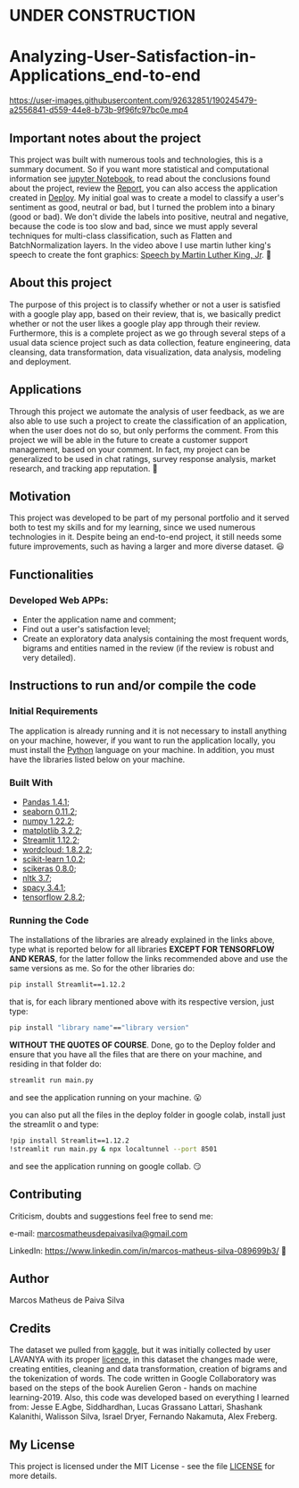 # UNDER CONSTRUCTION

# Analyzing-User-Satisfaction-in-Applications_end-to-end

https://user-images.githubusercontent.com/92632851/190245479-a2556841-d559-44e8-b73b-9f96fc97bc0e.mp4

## Important notes about the project

This project was built with numerous tools and technologies, this is a summary document. So if you want more statistical and computational information see [jupyter Notebook](https://github.com/M-MSilva/Analyzing-User-Satisfaction-in-Applications---end_to_end_project/blob/main/jupyterNotebook/Analyzing_User_Satisfaction_in_ApplicationsNotebook.ipynb), to read about the conclusions found about the project, review the [Report](https://github.com/M-MSilva/Analyzing-User-Satisfaction-in-Applications---end_to_end_project/blob/main/Report/Report_Sentiment_Analysis__Marcos_Matheus.pdf), you can also access the application created in [Deploy](https://github.com/M-MSilva/Analyzing-User-Satisfaction-in-Applications---end_to_end_project/tree/main/Deploy ). My initial goal was to create a model to classify a user's sentiment as good, neutral or bad, but I turned the problem into a binary (good or bad). We don't divide the labels into positive, neutral and negative, because the code is too slow and bad, since we must apply several techniques for multi-class classification, such as Flatten and BatchNormalization layers. In the video above I use martin luther king's speech to create the font graphics: [Speech by Martin Luther King, Jr](https://www.americanrhetoric.com/speeches/mlkihaveadream.htm). :hugs:

## About this project

The purpose of this project is to classify whether or not a user is satisfied with a google play app, based on their review, that is, we basically predict whether or not the user likes a google play app through their review. Furthermore, this is a complete project as we go through several steps of a usual data science project such as data collection, feature engineering, data cleansing, data transformation, data visualization, data analysis, modeling and deployment.

## Applications 

Through this project we automate the analysis of user feedback, as we are also able to use such a project to create the classification of an application, when the user does not do so, but only performs the comment. From this project we will be able in the future to create a customer support management, based on your comment. In fact, my project can be generalized to be used in chat ratings, survey response analysis, market research, and tracking app reputation. :call_me_hand:

## Motivation
This project was developed to be part of my personal portfolio and it served both to test my skills and for my learning, since we used numerous technologies in it. Despite being an end-to-end project, it still needs some future improvements, such as having a larger and more diverse dataset. :smiley:

## Functionalities

### Developed Web APPs:

* Enter the application name and comment;
* Find out a user's satisfaction level;
* Create an exploratory data analysis containing the most frequent words, bigrams and entities named in the review (if the review is robust and very detailed).



## Instructions to run and/or compile the code

### Initial Requirements

The application is already running and it is not necessary to install anything on your machine, however, if you want to run the application locally, you must install the  [Python](https://www.python.org/downloads/release/python-390/) language on your machine. In addition, you must have the libraries listed below on your machine.

### Built With

* [Pandas 1.4.1](https://pypi.org/project/pandas/1.4.1/);
* [seaborn 0.11.2](https://pypi.org/project/seaborn/0.11.2/);
* [numpy 1.22.2](https://pypi.org/project/numpy/1.22.2/);
* [matplotlib 3.2.2](https://pypi.org/project/matplotlib/3.2.2/);
* [Streamlit 1.12.2](https://pypi.org/project/streamlit/1.12.2/);
* [wordcloud: 1.8.2.2](https://pypi.org/project/matplotlib/1.8.2.2);
* [scikit-learn 1.0.2](https://pypi.org/project/scikit-learn/1.0.2);
* [scikeras 0.8.0](https://pypi.org/project/scikeras/0.8.0/);
* [nltk 3.7](https://pypi.org/project/nltk/3.7/);
* [spacy 3.4.1](https://pypi.org/project/spacy/3.4.1/);
* [tensorflow 2.8.2](https://www.tensorflow.org/install?hl=pt-br);


### Running the Code


The installations of the libraries are already explained in the links above, type what is reported below for all libraries **EXCEPT FOR TENSORFLOW AND KERAS**, for the latter follow the links recommended above and use the same versions as me. So for the other libraries do:

```bash
pip install Streamlit==1.12.2
```
that is, for each library mentioned above with its respective version, just type:

```bash
pip install "library name"=="library version"
```
**WITHOUT THE QUOTES OF COURSE**. Done, go to the Deploy folder and ensure that you have all the files that are there on your machine, and residing in that folder do:

```bash
streamlit run main.py
```

and see the application running on your machine. :open_mouth:

you can also put all the files in the deploy folder in google colab, install just the streamlit o and type:
```bash
!pip install Streamlit==1.12.2
!streamlit run main.py & npx localtunnel --port 8501
```

and see the application running on google collab. :smirk: 


## Contributing

Criticism, doubts and suggestions feel free to send me:

e-mail: marcosmatheusdepaivasilva@gmail.com

LinkedIn: https://www.linkedin.com/in/marcos-matheus-silva-089699b3/ :hugs:

## Author

Marcos Matheus de Paiva Silva

## Credits

The dataset we pulled from [kaggle](https://www.kaggle.com/datasets/lava18/google-play-store-apps
), but it was initially collected by user LAVANYA with its proper [licence](https://creativecommons.org/licenses/by/3.0/), in this dataset the changes made were, creating entities, cleaning and data transformation, creation of bigrams and the tokenization of words. The code written in Google Collaboratory was based on the steps of the book Aurelien Geron - hands on machine learning-2019. Also, this code was developed based on everything I learned from: Jesse E.Agbe, Siddhardhan, Lucas Grassano Lattari, Shashank Kalanithi, Walisson Silva, Israel Dryer, Fernando Nakamuta, Alex Freberg.


## My License

This project is licensed under the MIT License - see the file [LICENSE](LICENSE) for more details.


